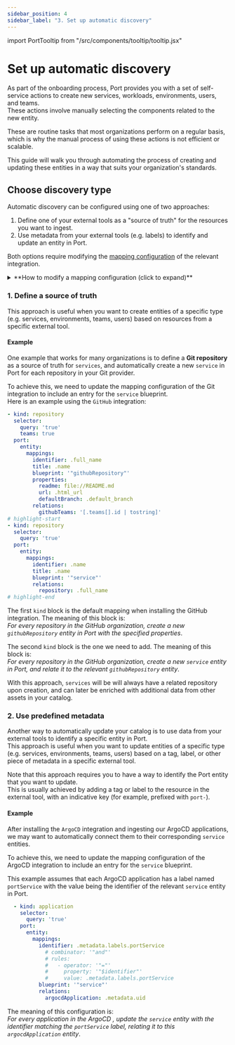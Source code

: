 ```yaml
---
sidebar_position: 4
sidebar_label: "3. Set up automatic discovery"
---
```


import PortTooltip from "/src/components/tooltip/tooltip.jsx"

# Set up automatic discovery

As part of the onboarding process, Port provides you with a set of self-service actions to create new services, workloads, environments, users, and teams.  
These actions involve manually selecting the components related to the new entity.

These are routine tasks that most organizations perform on a regular basis, which is why the manual process of using these actions is not efficient or scalable.

This guide will walk you through automating the process of creating and updating these entities in a way that suits your organization's standards.

## Choose discovery type

Automatic discovery can be configured using one of two approaches:
1. Define one of your external tools as a "source of truth" for the resources you want to ingest.
2. Use metadata from your external tools (e.g. labels) to identify and update an entity in Port.

Both options require modifying the [mapping configuration](https://docs.port.io/build-your-software-catalog/customize-integrations/configure-mapping) of the relevant integration.  

<details>
<summary>**How to modify a mapping configuration (click to expand)**</summary>
1. Go to the [data sources](https://app.getport.io/settings/data-sources) page of your portal.
2. Under "Exporters", find the relevant integration and click on it.
3. A window will open, containing the mapping configuration. Use the editor in the bottom-left corner to update the configuration.
4. Click on the "Save & Resync" button to save the changes and resync the integration.
</details>

### 1. Define a source of truth

This approach is useful when you want to create entities of a specific type (e.g. services, environments, teams, users) based on resources from a specific external tool.  

#### Example

One example that works for many organizations is to define a **Git repository** as a source of truth for `services`, and automatically create a new `service` in Port for each repository in your Git provider.  

To achieve this, we need to update the mapping configuration of the Git integration to include an entry for the `service` blueprint.  
Here is an example using the `GitHub` integration:

```yaml showLineNumbers
- kind: repository
  selector:
    query: 'true'
    teams: true
  port:
    entity:
      mappings:
        identifier: .full_name
        title: .name
        blueprint: '"githubRepository"'
        properties:
          readme: file://README.md
          url: .html_url
          defaultBranch: .default_branch
        relations:
          githubTeams: '[.teams[].id | tostring]'
# highlight-start
- kind: repository
  selector:
    query: 'true'
  port:
    entity:
      mappings:
        identifier: .name
        title: .name
        blueprint: '"service"'
        relations:
          repository: .full_name
# highlight-end
```

The first `kind` block is the default mapping when installing the GitHub integration. The meaning of this block is:  
*For every repository in the GitHub organization, create a new `githubRepository` entity in Port with the specified properties*.

The second `kind` block is the one we need to add. The meaning of this block is:  
*For every repository in the GitHub organization, create a new `service` entity in Port, and relate it to the relevant `githubRepository` entity*.

With this approach, `services` will be will always have a related repository upon creation, and can later be enriched with additional data from other assets in your catalog.

### 2. Use predefined metadata

Another way to automatically update your catalog is to use data from your external tools to identify a specific entity in Port.  
This approach is useful when you want to update entities of a specific type (e.g. services, environments, teams, users) based on a tag, label, or other piece of metadata in a specific external tool.  

Note that this approach requires you to have a way to identify the Port entity that you want to update.  
This is usually achieved by adding a tag or label to the resource in the external tool, with an indicative key (for example, prefixed with `port-`).

#### Example

After installing the `ArgoCD` integration and ingesting our ArgoCD applications, we may want to automatically connect them to their corresponding `service` entities.

To achieve this, we need to update the mapping configuration of the ArgoCD integration to include an entry for the `service` blueprint.

This example assumes that each ArgoCD application has a label named `portService` with the value being the identifier of the relevant `service` entity in Port.

```yaml showLineNumbers
  - kind: application
    selector:
      query: 'true'
    port:
      entity:
        mappings:
          identifier: .metadata.labels.portService
            # combinator: '"and"'
            # rules:
            #   - operator: '"="'
            #     property: '"$identifier"'
            #     value: .metadata.labels.portService
          blueprint: '"service"'
          relations:
            argocdApplication: .metadata.uid
```

The meaning of this configuration is:  
*For every application in the ArgoCD , update the `service` entity with the identifier matching the `portService` label, relating it to this `argocdApplication` entity*.

